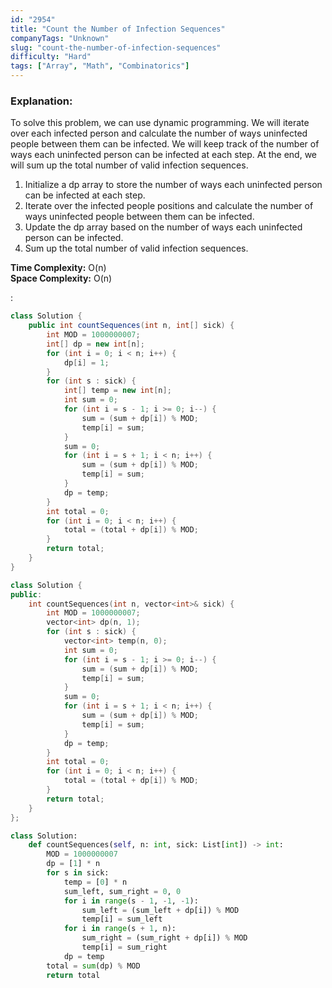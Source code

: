 ```yaml
---
id: "2954"
title: "Count the Number of Infection Sequences"
companyTags: "Unknown"
slug: "count-the-number-of-infection-sequences"
difficulty: "Hard"
tags: ["Array", "Math", "Combinatorics"]
---
```


### Explanation:
To solve this problem, we can use dynamic programming. We will iterate over each infected person and calculate the number of ways uninfected people between them can be infected. We will keep track of the number of ways each uninfected person can be infected at each step. At the end, we will sum up the total number of valid infection sequences.

1. Initialize a dp array to store the number of ways each uninfected person can be infected at each step.
2. Iterate over the infected people positions and calculate the number of ways uninfected people between them can be infected.
3. Update the dp array based on the number of ways each uninfected person can be infected.
4. Sum up the total number of valid infection sequences.

**Time Complexity:** O(n)  
**Space Complexity:** O(n)

:

```java
class Solution {
    public int countSequences(int n, int[] sick) {
        int MOD = 1000000007;
        int[] dp = new int[n];
        for (int i = 0; i < n; i++) {
            dp[i] = 1;
        }
        for (int s : sick) {
            int[] temp = new int[n];
            int sum = 0;
            for (int i = s - 1; i >= 0; i--) {
                sum = (sum + dp[i]) % MOD;
                temp[i] = sum;
            }
            sum = 0;
            for (int i = s + 1; i < n; i++) {
                sum = (sum + dp[i]) % MOD;
                temp[i] = sum;
            }
            dp = temp;
        }
        int total = 0;
        for (int i = 0; i < n; i++) {
            total = (total + dp[i]) % MOD;
        }
        return total;
    }
}
```

```cpp
class Solution {
public:
    int countSequences(int n, vector<int>& sick) {
        int MOD = 1000000007;
        vector<int> dp(n, 1);
        for (int s : sick) {
            vector<int> temp(n, 0);
            int sum = 0;
            for (int i = s - 1; i >= 0; i--) {
                sum = (sum + dp[i]) % MOD;
                temp[i] = sum;
            }
            sum = 0;
            for (int i = s + 1; i < n; i++) {
                sum = (sum + dp[i]) % MOD;
                temp[i] = sum;
            }
            dp = temp;
        }
        int total = 0;
        for (int i = 0; i < n; i++) {
            total = (total + dp[i]) % MOD;
        }
        return total;
    }
};
```

```python
class Solution:
    def countSequences(self, n: int, sick: List[int]) -> int:
        MOD = 1000000007
        dp = [1] * n
        for s in sick:
            temp = [0] * n
            sum_left, sum_right = 0, 0
            for i in range(s - 1, -1, -1):
                sum_left = (sum_left + dp[i]) % MOD
                temp[i] = sum_left
            for i in range(s + 1, n):
                sum_right = (sum_right + dp[i]) % MOD
                temp[i] = sum_right
            dp = temp
        total = sum(dp) % MOD
        return total
```